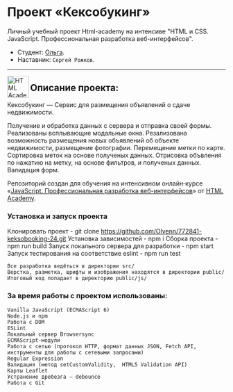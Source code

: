# Проект «Кексобукинг»

Личный учебный проект Html-academy на интенсиве "HTML и CSS. JavaScript. Профессиональная разработка веб-интерфейсов".

* Студент: [Ольга](https://up.htmlacademy.ru/javascript/24/user/772841).
* Наставник: `Сергей Рожков`.

---

<a href="https://htmlacademy.ru/intensive/javascript"><img align="left" width="50" height="50" alt="HTML Academy" src="https://up.htmlacademy.ru/static/img/intensive/javascript/logo-for-github-2.png"></a>

## Описание проекта:

Кексобукинг — Сервис для размещения объявлений о сдаче недвижимости.

Получение и обработка данных с сервера и отправка своей формы. Pеализованы всплывающие модальные окна. Резализована возможность размещения новых объявлений об объекте недвижимости, размещение фотографии.
Перемещение метки по карте. Сортировка меток на основе полученых данных. Отрисовка объвления по нажатию на метку, на основе фильтров, и полученых данных. Валидация форм.

Репозиторий создан для обучения на интенсивном онлайн‑курсе «[JavaScript. Профессиональная разработка веб-интерфейсов](https://htmlacademy.ru/intensive/javascript)» от [HTML Academy](https://htmlacademy.ru).

### Установка и запуск проекта

Клонировать проект - git clone https://github.com/Olvenn/772841-keksobooking-24.git
Установка зависимостей - npm i
Сборка проекта - npm run build
Запуск локального сервера для разработки - npm start
Запуск тестирования на соответствие eslint - npm run test

    Все разработка ведёться в директории src/
    Верстка, разметка, шрифты и изображения находятся в директории public/
    Итоговый код попадает в директорию public/js/

### За время работы с проектом использованы:

    Vanilla JavaScript (ECMAScript 6)
    Node.js и npm
    Работа с DOM
    ESLint
    Локальный сервер Browsersync
    ECMAScript-модули
    Работа с сетью (протокол HTTP, формат данных JSON, Fetch API, инструменты для работы с сетевыми запросами)
    Regular Expression
    Валидация (метод setCustomValidity,  HTML5 Validation API)
    Карты Leaflet
    Устранение дребезга — debounce
    Работа с Git
